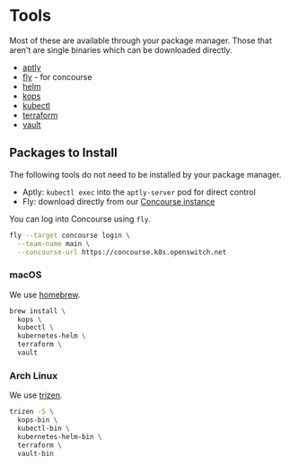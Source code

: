 # Tools

Most of these are available through your package manager. Those that aren't are
single binaries which can be downloaded directly.

- [aptly](https://aptly.info)
- [fly](https://concourse.ci/fly-cli.html) - for concourse
- [helm](https://helm.sh/)
- [kops](https://github.com/kubernetes/kops)
- [kubectl](https://kubernetes.io/docs/tasks/tools/install-kubectl/)
- [terraform](https://www.terraform.io/)
- [vault](https://www.vaultproject.io/)

## Packages to Install

The following tools do not need to be installed by your package manager.

- Aptly: `kubectl exec` into the `aptly-server` pod for direct control
- Fly: download directly from our [Concourse instance](https://concourse.k8s.openswitch.net/)

You can log into Concourse using `fly`.

```bash
fly --target concourse login \
  --team-name main \
  --concourse-url https://concourse.k8s.openswitch.net
```

### macOS

We use [homebrew](https://brew.sh).

```bash
brew install \
  kops \
  kubectl \
  kubernetes-helm \
  terraform \
  vault
```

### Arch Linux

We use [trizen](https://github.com/trizen/trizen).

```bash
trizen -S \
  kops-bin \
  kubectl-bin \
  kubernetes-helm-bin \
  terraform \
  vault-bin
```

